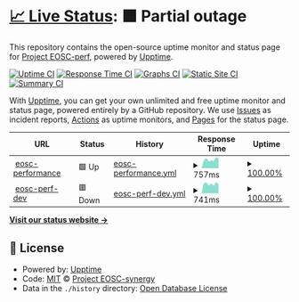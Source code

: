 # [📈 Live Status](https://perf-status.test.fedcloud.eu): <!--live status--> **🟧 Partial outage**

This repository contains the open-source uptime monitor and status page for [Project EOSC-perf](https://perf.test.fedcloud.eu), powered by [Upptime](https://github.com/upptime/upptime).

[![Uptime CI](https://github.com/EOSC-synergy/eosc-perf-status/workflows/Uptime%20CI/badge.svg)](https://github.com/upptime/upptime/actions?query=workflow%3A%22Uptime+CI%22)
[![Response Time CI](https://github.com/EOSC-synergy/eosc-perf-status/workflows/Response%20Time%20CI/badge.svg)](https://github.com/upptime/upptime/actions?query=workflow%3A%22Response+Time+CI%22)
[![Graphs CI](https://github.com/EOSC-synergy/eosc-perf-status/workflows/Graphs%20CI/badge.svg)](https://github.com/upptime/upptime/actions?query=workflow%3A%22Graphs+CI%22)
[![Static Site CI](https://github.com/EOSC-synergy/eosc-perf-status/workflows/Static%20Site%20CI/badge.svg)](https://github.com/upptime/upptime/actions?query=workflow%3A%22Static+Site+CI%22)
[![Summary CI](https://github.com/EOSC-synergy/eosc-perf-status/workflows/Summary%20CI/badge.svg)](https://github.com/upptime/upptime/actions?query=workflow%3A%22Summary+CI%22)

With [Upptime](https://upptime.js.org), you can get your own unlimited and free uptime monitor and status page, powered entirely by a GitHub repository. We use [Issues](https://github.com/EOSC-synergy/eosc-perf-status/issues) as incident reports, [Actions](https://github.com/EOSC-synergy/eosc-perf-status/actions) as uptime monitors, and [Pages](https://eosc-synergy.github.io/eosc-perf-status/) for the status page.

<!--start: status pages-->
<!-- This summary is generated by Upptime (https://github.com/upptime/upptime) -->
<!-- Do not edit this manually, your changes will be overwritten -->
<!-- prettier-ignore -->
| URL | Status | History | Response Time | Uptime |
| --- | ------ | ------- | ------------- | ------ |
| <img alt="" src="https://favicons.githubusercontent.com/performance.services.fedcloud.eu" height="13"> [eosc-performance](https://performance.services.fedcloud.eu) | 🟩 Up | [eosc-performance.yml](https://github.com/EOSC-synergy/eosc-perf-status/commits/HEAD/history/eosc-performance.yml) | <details><summary><img alt="Response time graph" src="./graphs/eosc-performance/response-time-week.png" height="20"> 757ms</summary><br><a href="https://EOSC-synergy.github.io/eosc-perf-status/history/eosc-performance"><img alt="Response time 724" src="https://img.shields.io/endpoint?url=https%3A%2F%2Fraw.githubusercontent.com%2FEOSC-synergy%2Feosc-perf-status%2FHEAD%2Fapi%2Feosc-performance%2Fresponse-time.json"></a><br><a href="https://EOSC-synergy.github.io/eosc-perf-status/history/eosc-performance"><img alt="24-hour response time 863" src="https://img.shields.io/endpoint?url=https%3A%2F%2Fraw.githubusercontent.com%2FEOSC-synergy%2Feosc-perf-status%2FHEAD%2Fapi%2Feosc-performance%2Fresponse-time-day.json"></a><br><a href="https://EOSC-synergy.github.io/eosc-perf-status/history/eosc-performance"><img alt="7-day response time 757" src="https://img.shields.io/endpoint?url=https%3A%2F%2Fraw.githubusercontent.com%2FEOSC-synergy%2Feosc-perf-status%2FHEAD%2Fapi%2Feosc-performance%2Fresponse-time-week.json"></a><br><a href="https://EOSC-synergy.github.io/eosc-perf-status/history/eosc-performance"><img alt="30-day response time 733" src="https://img.shields.io/endpoint?url=https%3A%2F%2Fraw.githubusercontent.com%2FEOSC-synergy%2Feosc-perf-status%2FHEAD%2Fapi%2Feosc-performance%2Fresponse-time-month.json"></a><br><a href="https://EOSC-synergy.github.io/eosc-perf-status/history/eosc-performance"><img alt="1-year response time 724" src="https://img.shields.io/endpoint?url=https%3A%2F%2Fraw.githubusercontent.com%2FEOSC-synergy%2Feosc-perf-status%2FHEAD%2Fapi%2Feosc-performance%2Fresponse-time-year.json"></a></details> | <details><summary><a href="https://EOSC-synergy.github.io/eosc-perf-status/history/eosc-performance">100.00%</a></summary><a href="https://EOSC-synergy.github.io/eosc-perf-status/history/eosc-performance"><img alt="All-time uptime 100.00%" src="https://img.shields.io/endpoint?url=https%3A%2F%2Fraw.githubusercontent.com%2FEOSC-synergy%2Feosc-perf-status%2FHEAD%2Fapi%2Feosc-performance%2Fuptime.json"></a><br><a href="https://EOSC-synergy.github.io/eosc-perf-status/history/eosc-performance"><img alt="24-hour uptime 100.00%" src="https://img.shields.io/endpoint?url=https%3A%2F%2Fraw.githubusercontent.com%2FEOSC-synergy%2Feosc-perf-status%2FHEAD%2Fapi%2Feosc-performance%2Fuptime-day.json"></a><br><a href="https://EOSC-synergy.github.io/eosc-perf-status/history/eosc-performance"><img alt="7-day uptime 100.00%" src="https://img.shields.io/endpoint?url=https%3A%2F%2Fraw.githubusercontent.com%2FEOSC-synergy%2Feosc-perf-status%2FHEAD%2Fapi%2Feosc-performance%2Fuptime-week.json"></a><br><a href="https://EOSC-synergy.github.io/eosc-perf-status/history/eosc-performance"><img alt="30-day uptime 100.00%" src="https://img.shields.io/endpoint?url=https%3A%2F%2Fraw.githubusercontent.com%2FEOSC-synergy%2Feosc-perf-status%2FHEAD%2Fapi%2Feosc-performance%2Fuptime-month.json"></a><br><a href="https://EOSC-synergy.github.io/eosc-perf-status/history/eosc-performance"><img alt="1-year uptime 100.00%" src="https://img.shields.io/endpoint?url=https%3A%2F%2Fraw.githubusercontent.com%2FEOSC-synergy%2Feosc-perf-status%2FHEAD%2Fapi%2Feosc-performance%2Fuptime-year.json"></a></details>
| <img alt="" src="https://favicons.githubusercontent.com/perf.test.fedcloud.eu" height="13"> [eosc-perf-dev](https://perf.test.fedcloud.eu) | 🟥 Down | [eosc-perf-dev.yml](https://github.com/EOSC-synergy/eosc-perf-status/commits/HEAD/history/eosc-perf-dev.yml) | <details><summary><img alt="Response time graph" src="./graphs/eosc-perf-dev/response-time-week.png" height="20"> 741ms</summary><br><a href="https://EOSC-synergy.github.io/eosc-perf-status/history/eosc-perf-dev"><img alt="Response time 713" src="https://img.shields.io/endpoint?url=https%3A%2F%2Fraw.githubusercontent.com%2FEOSC-synergy%2Feosc-perf-status%2FHEAD%2Fapi%2Feosc-perf-dev%2Fresponse-time.json"></a><br><a href="https://EOSC-synergy.github.io/eosc-perf-status/history/eosc-perf-dev"><img alt="24-hour response time 713" src="https://img.shields.io/endpoint?url=https%3A%2F%2Fraw.githubusercontent.com%2FEOSC-synergy%2Feosc-perf-status%2FHEAD%2Fapi%2Feosc-perf-dev%2Fresponse-time-day.json"></a><br><a href="https://EOSC-synergy.github.io/eosc-perf-status/history/eosc-perf-dev"><img alt="7-day response time 741" src="https://img.shields.io/endpoint?url=https%3A%2F%2Fraw.githubusercontent.com%2FEOSC-synergy%2Feosc-perf-status%2FHEAD%2Fapi%2Feosc-perf-dev%2Fresponse-time-week.json"></a><br><a href="https://EOSC-synergy.github.io/eosc-perf-status/history/eosc-perf-dev"><img alt="30-day response time 740" src="https://img.shields.io/endpoint?url=https%3A%2F%2Fraw.githubusercontent.com%2FEOSC-synergy%2Feosc-perf-status%2FHEAD%2Fapi%2Feosc-perf-dev%2Fresponse-time-month.json"></a><br><a href="https://EOSC-synergy.github.io/eosc-perf-status/history/eosc-perf-dev"><img alt="1-year response time 713" src="https://img.shields.io/endpoint?url=https%3A%2F%2Fraw.githubusercontent.com%2FEOSC-synergy%2Feosc-perf-status%2FHEAD%2Fapi%2Feosc-perf-dev%2Fresponse-time-year.json"></a></details> | <details><summary><a href="https://EOSC-synergy.github.io/eosc-perf-status/history/eosc-perf-dev">100.00%</a></summary><a href="https://EOSC-synergy.github.io/eosc-perf-status/history/eosc-perf-dev"><img alt="All-time uptime 100.00%" src="https://img.shields.io/endpoint?url=https%3A%2F%2Fraw.githubusercontent.com%2FEOSC-synergy%2Feosc-perf-status%2FHEAD%2Fapi%2Feosc-perf-dev%2Fuptime.json"></a><br><a href="https://EOSC-synergy.github.io/eosc-perf-status/history/eosc-perf-dev"><img alt="24-hour uptime 100.00%" src="https://img.shields.io/endpoint?url=https%3A%2F%2Fraw.githubusercontent.com%2FEOSC-synergy%2Feosc-perf-status%2FHEAD%2Fapi%2Feosc-perf-dev%2Fuptime-day.json"></a><br><a href="https://EOSC-synergy.github.io/eosc-perf-status/history/eosc-perf-dev"><img alt="7-day uptime 100.00%" src="https://img.shields.io/endpoint?url=https%3A%2F%2Fraw.githubusercontent.com%2FEOSC-synergy%2Feosc-perf-status%2FHEAD%2Fapi%2Feosc-perf-dev%2Fuptime-week.json"></a><br><a href="https://EOSC-synergy.github.io/eosc-perf-status/history/eosc-perf-dev"><img alt="30-day uptime 100.00%" src="https://img.shields.io/endpoint?url=https%3A%2F%2Fraw.githubusercontent.com%2FEOSC-synergy%2Feosc-perf-status%2FHEAD%2Fapi%2Feosc-perf-dev%2Fuptime-month.json"></a><br><a href="https://EOSC-synergy.github.io/eosc-perf-status/history/eosc-perf-dev"><img alt="1-year uptime 100.00%" src="https://img.shields.io/endpoint?url=https%3A%2F%2Fraw.githubusercontent.com%2FEOSC-synergy%2Feosc-perf-status%2FHEAD%2Fapi%2Feosc-perf-dev%2Fuptime-year.json"></a></details>

<!--end: status pages-->

[**Visit our status website →**](https://eosc-synergy.github.io/eosc-perf-status/)

## 📄 License

- Powered by: [Upptime](https://github.com/upptime/upptime)
- Code: [MIT](./LICENSE) © [Project EOSC-synergy](www.eosc-synergy.eu)
- Data in the `./history` directory: [Open Database License](https://opendatacommons.org/licenses/odbl/1-0/)
